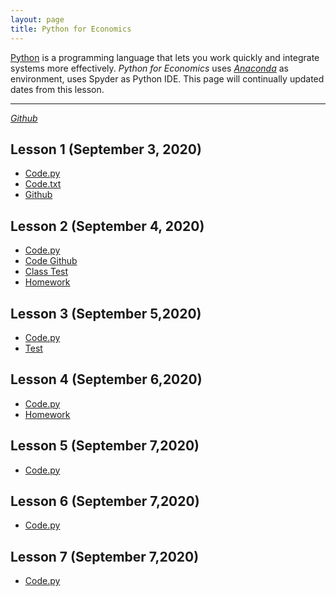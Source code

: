 ```yaml
---
layout: page
title: Python for Economics
---
```


[Python](https://www.python.org/) is a programming language that lets you work quickly and integrate systems more effectively. *Python for Economics* uses [*Anaconda*](https://www.anaconda.com/products/individual#Downloads) as environment, uses Spyder as Python IDE. This page will continually updated dates from this lesson.

---
[*Github*](https://github.com/chenxiaolong2019/Python-for-Economics)
## Lesson 1 (September 3, 2020)
- [Code.py](https://chenxiaolong2019.github.io/Python-for-Economics/Lesson%201(2020.9.3).py)
- [Code.txt](https://chenxiaolong2019.github.io/Python-for-Economics/Lesson1(2020.9.3)%20.txt)
- [Github](https://github.com/chenxiaolong2019/Python-for-Economics/blob/master/Lesson%201(2020.9.3).py)

## Lesson 2 (September 4, 2020)
- [Code.py](https://chenxiaolong2019.github.io/Python-for-Economics/Lesson2.py)
- [Code Github](https://github.com/chenxiaolong2019/Python-for-Economics/blob/master/Lesson2.py)
- [Class Test](https://chenxiaolong2019.github.io/Python-for-Economics/Lesson2_Class%20Test.py)
- [Homework](https://chenxiaolong2019.github.io/Python-for-Economics/Lesson2_homework.py)

## Lesson 3 (September 5,2020)
- [Code.py](https://chenxiaolong2019.github.io/Python-for-Economics/Lesson3.py)
- [Test](https://chenxiaolong2019.github.io/Python-for-Economics/Lesson3_Class%20Test.py)

## Lesson 4 (September 6,2020)
- [Code.py](https://chenxiaolong2019.github.io/Python-for-Economics/Lesson4.py)
- [Homework](https://chenxiaolong2019.github.io/Python-for-Economics/Lesson%204%20Homework.py)

## Lesson 5 (September 7,2020)
- [Code.py](https://chenxiaolong2019.github.io/Python-for-Economics/Lesson5.py)

## Lesson 6 (September 7,2020)
- [Code.py](https://chenxiaolong2019.github.io/Python-for-Economics/Lesson6.py)

## Lesson 7 (September 7,2020)
- [Code.py](https://chenxiaolong2019.github.io/Python-for-Economics/Lesson7.py)
